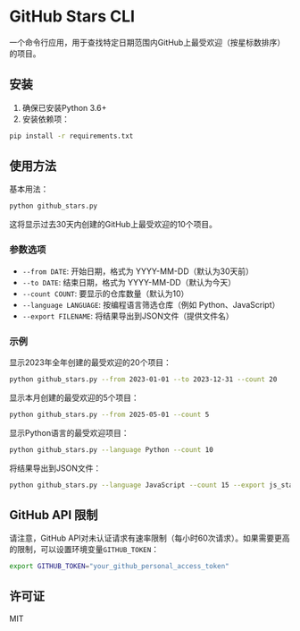 # GitHub Stars CLI

一个命令行应用，用于查找特定日期范围内GitHub上最受欢迎（按星标数排序）的项目。

## 安装

1. 确保已安装Python 3.6+
2. 安装依赖项：

```bash
pip install -r requirements.txt
```

## 使用方法

基本用法：

```bash
python github_stars.py
```

这将显示过去30天内创建的GitHub上最受欢迎的10个项目。

### 参数选项

- `--from DATE`: 开始日期，格式为 YYYY-MM-DD（默认为30天前）
- `--to DATE`: 结束日期，格式为 YYYY-MM-DD（默认为今天）
- `--count COUNT`: 要显示的仓库数量（默认为10）
- `--language LANGUAGE`: 按编程语言筛选仓库（例如 Python、JavaScript）
- `--export FILENAME`: 将结果导出到JSON文件（提供文件名）

### 示例

显示2023年全年创建的最受欢迎的20个项目：

```bash
python github_stars.py --from 2023-01-01 --to 2023-12-31 --count 20
```

显示本月创建的最受欢迎的5个项目：

```bash
python github_stars.py --from 2025-05-01 --count 5
```

显示Python语言的最受欢迎项目：

```bash
python github_stars.py --language Python --count 10
```

将结果导出到JSON文件：

```bash
python github_stars.py --language JavaScript --count 15 --export js_stars
```

## GitHub API 限制

请注意，GitHub API对未认证请求有速率限制（每小时60次请求）。如果需要更高的限制，可以设置环境变量`GITHUB_TOKEN`：

```bash
export GITHUB_TOKEN="your_github_personal_access_token"
```

## 许可证

MIT
